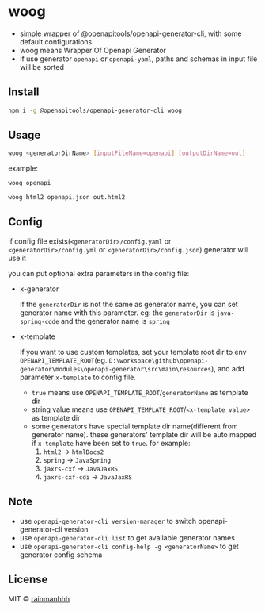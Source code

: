 
# woog

- simple wrapper of @openapitools/openapi-generator-cli, with some default configurations.
- woog means Wrapper Of Openapi Generator 
- if use generator `openapi` or `openapi-yaml`, paths and schemas in input file will be sorted

## Install

```bash
npm i -g @openapitools/openapi-generator-cli woog
```

## Usage
```bash
woog <generatorDirName> [inputFileName=openapi] [outputDirName=out]
```
example:
```bash
woog openapi
```
```bash
woog html2 openapi.json out.html2
```

## Config
if config file exists(`<generatorDir>/config.yaml` or `<generatorDir>/config.yml` or `<generatorDir>/config.json`) 
generator will use it

you can put optional extra parameters in the config file:
- x-generator
    
    if the `generatorDir` is not the same as generator name, you can set generator name with this parameter.
    eg: the `generatorDir` is `java-spring-code` and the generator name is `spring`

- x-template
  
    if you want to use custom templates, set your template root dir to env `OPENAPI_TEMPLATE_ROOT`(eg. `D:\workspace\github\openapi-generator\modules\openapi-generator\src\main\resources`), and add
    parameter `x-template` to config file.

    * `true` means use `OPENAPI_TEMPLATE_ROOT`/`generatorName` as template dir
    * string value means use `OPENAPI_TEMPLATE_ROOT`/`<x-template value>` as template dir
    * some generators have special template dir name(different from generator name). 
      these generators' template dir will be auto mapped if `x-template` have been set to `true`. for example: 
      1. `html2` -> `htmlDocs2`
      2. `spring` -> `JavaSpring`
      3. `jaxrs-cxf` -> `JavaJaxRS`
      4. `jaxrs-cxf-cdi` -> `JavaJaxRS`
## Note
- use `openapi-generator-cli version-manager` to switch openapi-generator-cli version
- use `openapi-generator-cli list` to get available generator names
- use `openapi-generator-cli config-help -g <generatorName>` to get generator config schema  

## License

MIT &copy; [rainmanhhh](https://github.com/rainmanhhh)
